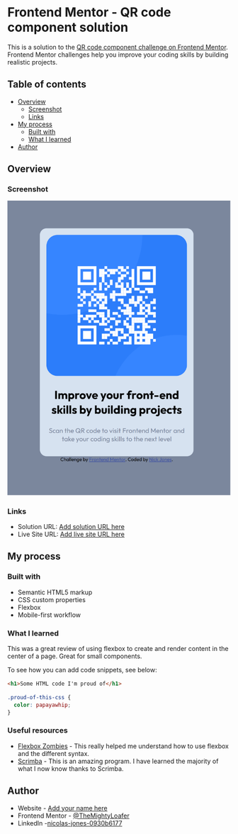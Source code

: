 # Frontend Mentor - QR code component solution

This is a solution to the [QR code component challenge on Frontend Mentor](https://www.frontendmentor.io/challenges/qr-code-component-iux_sIO_H). Frontend Mentor challenges help you improve your coding skills by building realistic projects. 

## Table of contents

- [Overview](#overview)
  - [Screenshot](#screenshot)
  - [Links](#links)
- [My process](#my-process)
  - [Built with](#built-with)
  - [What I learned](#what-i-learned)
- [Author](#author)


## Overview

### Screenshot

![](./images/screenshot.png)

### Links

- Solution URL: [Add solution URL here](https://your-solution-url.com)
- Live Site URL: [Add live site URL here](https://your-live-site-url.com)

## My process

### Built with

- Semantic HTML5 markup
- CSS custom properties
- Flexbox
- Mobile-first workflow


### What I learned

This was a great review of using flexbox to create and render content in the center of a page. Great for small components.

To see how you can add code snippets, see below:

```html
<h1>Some HTML code I'm proud of</h1>
```
```css
.proud-of-this-css {
  color: papayawhip;
}
```



### Useful resources

- [Flexbox Zombies](https://mastery.games/flexboxzombies/) - This really helped me understand how to use flexbox and the different syntax.
- [Scrimba](https://scrimba.com/) - This is an amazing program. I have learned the majority of what I now know thanks to Scrimba.


## Author

- Website - [Add your name here](https://www.your-site.com)
- Frontend Mentor - [@TheMightyLoafer](https://www.frontendmentor.io/profile/TheMightyLoafer)
- LinkedIn -[nicolas-jones-0930b6177](https://www.linkedin.com/in/nicolas-jones-0930b6177/)